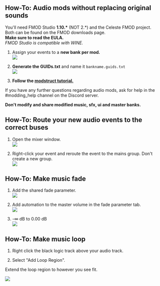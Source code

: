 ## How-To: Audio mods without replacing original sounds

You'll need FMOD Studio **1.10.\*** (NOT 2.\*) and the Celeste FMOD project. Both can be found on the FMOD downloads page.  
**Make sure to read the EULA.**  
_FMOD Studio is compatible with WINE._

1. Assign your events to a **new bank per mod.**  
![](https://cdn.discordapp.com/attachments/429775260108324865/445714977353891843/unknown.png)

2. **Generate the GUIDs.txt** and name it `bankname.guids.txt`  
![](https://cdn.discordapp.com/attachments/429775260108324865/473619203174301706/unknown.png)

3. **Follow the [modstruct tutorial.](https://github.com/EverestAPI/Resources/wiki/Mod-Structure)**

If you have any further questions regarding audio mods, ask for help in the #modding_help channel on the Discord server.

**Don't modify and share modified music, sfx, ui and master banks.**



## How-To: Route your new audio events to the correct buses

1. Open the mixer window.  
![](https://cdn.discordapp.com/attachments/429775352295063563/476487647892602892/unknown.png)

2. Right-click your event and reroute the event to the mains group. Don't create a new group.  
![](https://cdn.discordapp.com/attachments/429775352295063563/476488253382590464/unknown.png)


## How-To: Make music fade

1. Add the shared fade parameter.  
![](https://cdn.discordapp.com/attachments/429775260108324865/478316385169047554/unknown.png)

2. Add automation to the master volume in the fade parameter tab.  
![](https://cdn.discordapp.com/attachments/429775260108324865/478316598013460485/unknown.png)

3. -∞ dB to 0.00 dB  
![](https://cdn.discordapp.com/attachments/429775260108324865/478316724907671552/unknown.png)


## How-To: Make music loop

1. Right click the black logic track above your audio track.

2. Select "Add Loop Region".

Extend the loop region to however you see fit.

![](https://cdn.discordapp.com/attachments/462498749097443330/547105130441605160/loop.gif)
